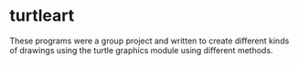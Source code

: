 # turtleart
These programs were a group project and written to create different kinds of drawings using the turtle graphics module using different methods. 
